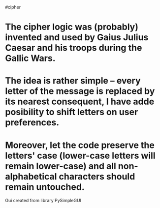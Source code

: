 #cipher


# The cipher logic was (probably) invented and used by Gaius Julius Caesar and his troops during the Gallic Wars.
# The idea is rather simple – every letter of the message is replaced by its nearest consequent, I have adde posibility to shift letters on user preferences.
# Moreover, let the code preserve the letters' case (lower-case letters will remain lower-case) and all non-alphabetical characters should remain untouched.


Gui created from library  PySimpleGUI 

